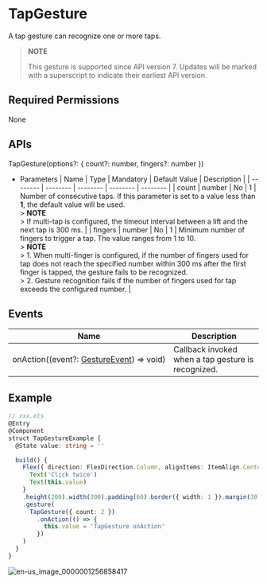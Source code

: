 # TapGesture

A tap gesture can recognize one or more taps.

> **NOTE**
>
> This gesture is supported since API version 7. Updates will be marked with a superscript to indicate their earliest API version.


## Required Permissions

None


## APIs

TapGesture(options?: { count?: number, fingers?: number })

- Parameters
    | Name | Type | Mandatory | Default Value | Description |
  | -------- | -------- | -------- | -------- | -------- |
  | count | number | No | 1 | Number of consecutive taps. If this parameter is set to a value less than **1**, the default value will be used.<br/>> **NOTE**<br/>> If multi-tap is configured, the timeout interval between a lift and the next tap is 300 ms. |
  | fingers | number | No | 1 | Minimum number of fingers to trigger a tap. The value ranges from 1 to 10.<br/>> **NOTE**<br/>> 1. When multi-finger is configured, if the number of fingers used for tap does not reach the specified number within 300 ms after the first finger is tapped, the gesture fails to be recognized.<br/>> 2. Gesture recognition fails if the number of fingers used for tap exceeds the configured number. |


## Events

| Name | Description |
| -------- | -------- |
| onAction((event?:&nbsp;[GestureEvent](ts-gesture-settings.md))&nbsp;=&gt;&nbsp;void) | Callback invoked when a tap gesture is recognized. |


## Example


```ts
// xxx.ets
@Entry
@Component
struct TapGestureExample {
  @State value: string = ''

  build() {
    Flex({ direction: FlexDirection.Column, alignItems: ItemAlign.Center, justifyContent: FlexAlign.SpaceBetween }) {
      Text('Click twice')
      Text(this.value)
    }
    .height(200).width(300).padding(60).border({ width: 1 }).margin(30)
    .gesture(
      TapGesture({ count: 2 })
        .onAction(() => {
          this.value = 'TapGesture onAction'
        })
    )
  }
}
```

![en-us_image_0000001256858417](figures/en-us_image_0000001256858417.gif)
